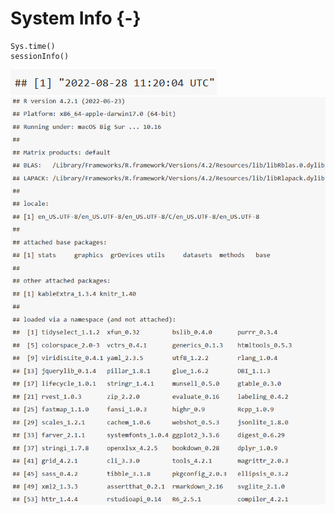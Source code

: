 # System Info {-}
```{r}
Sys.time()
sessionInfo()
```
![](imgs/sysTime.png)
![](imgs/sessionInfo.png)
